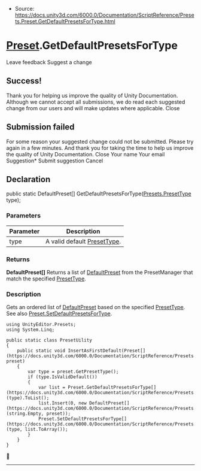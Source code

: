 * Source: https://docs.unity3d.com/6000.0/Documentation/ScriptReference/Presets.Preset.GetDefaultPresetsForType.html

#  [Preset](https://docs.unity3d.com/6000.0/Documentation/ScriptReference/Presets.Preset.html).GetDefaultPresetsForType
Leave feedback
Suggest a change
## Success!
Thank you for helping us improve the quality of Unity Documentation. Although we cannot accept all submissions, we do read each suggested change from our users and will make updates where applicable.
Close
## Submission failed
For some reason your suggested change could not be submitted. Please <a>try again</a> in a few minutes. And thank you for taking the time to help us improve the quality of Unity Documentation.
Close
Your name Your email Suggestion* Submit suggestion
Cancel
## Declaration
public static DefaultPreset[] GetDefaultPresetsForType([Presets.PresetType](https://docs.unity3d.com/6000.0/Documentation/ScriptReference/Presets.PresetType.html) type); 
### Parameters
Parameter | Description  
---|---  
type | A valid default [PresetType](https://docs.unity3d.com/6000.0/Documentation/ScriptReference/Presets.PresetType.html).  
### Returns
**DefaultPreset[]** Returns a list of [DefaultPreset](https://docs.unity3d.com/6000.0/Documentation/ScriptReference/Presets.DefaultPreset.html) from the PresetManager that match the specified [PresetType](https://docs.unity3d.com/6000.0/Documentation/ScriptReference/Presets.PresetType.html). 
### Description
Gets an ordered list of [DefaultPreset](https://docs.unity3d.com/6000.0/Documentation/ScriptReference/Presets.DefaultPreset.html) based on the specified [PresetType](https://docs.unity3d.com/6000.0/Documentation/ScriptReference/Presets.PresetType.html).
See also [Preset.SetDefaultPresetsForType](https://docs.unity3d.com/6000.0/Documentation/ScriptReference/Presets.Preset.SetDefaultPresetsForType.html).
```
using UnityEditor.Presets;
using System.Linq;  
  
public static class PresetUility
{
    public static void InsertAsFirstDefault(Preset[](https://docs.unity3d.com/6000.0/Documentation/ScriptReference/Presets.Preset.html) preset)
    {
        var type = preset.GetPresetType();
        if (type.IsValidDefault())
        {
            var list = Preset.GetDefaultPresetsForType[](https://docs.unity3d.com/6000.0/Documentation/ScriptReference/Presets.Preset.GetDefaultPresetsForType.html)(type).ToList();
            list.Insert(0, new DefaultPreset[](https://docs.unity3d.com/6000.0/Documentation/ScriptReference/Presets.DefaultPreset.html)(string.Empty, preset));
            Preset.SetDefaultPresetsForType[](https://docs.unity3d.com/6000.0/Documentation/ScriptReference/Presets.Preset.SetDefaultPresetsForType.html)(type, list.ToArray());
        }
    }
}

```

* * *
